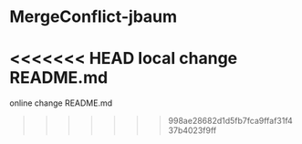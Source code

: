 # MergeConflict-jbaum
<<<<<<< HEAD
local change README.md
=======

online change README.md
>>>>>>> 998ae28682d1d5fb7fca9ffaf31f437b4023f9ff

